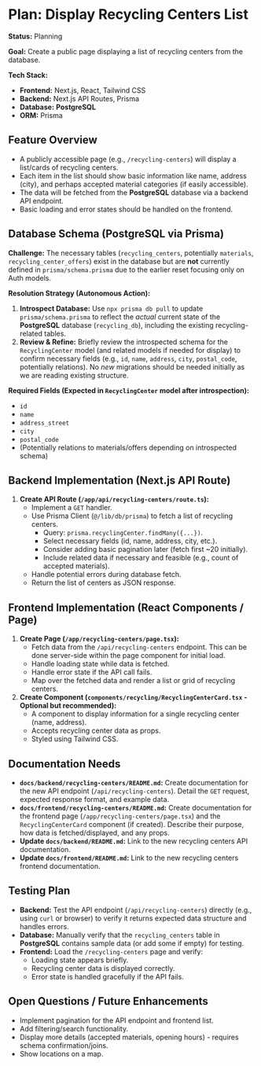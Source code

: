 # Plan: Display Recycling Centers List

**Status:** Planning

**Goal:** Create a public page displaying a list of recycling centers from the database.

**Tech Stack:**
*   **Frontend:** Next.js, React, Tailwind CSS
*   **Backend:** Next.js API Routes, Prisma
*   **Database:** **PostgreSQL**
*   **ORM:** Prisma

## Feature Overview

*   A publicly accessible page (e.g., `/recycling-centers`) will display a list/cards of recycling centers.
*   Each item in the list should show basic information like name, address (city), and perhaps accepted material categories (if easily accessible).
*   The data will be fetched from the **PostgreSQL** database via a backend API endpoint.
*   Basic loading and error states should be handled on the frontend.

## Database Schema (**PostgreSQL** via Prisma)

**Challenge:** The necessary tables (`recycling_centers`, potentially `materials`, `recycling_center_offers`) exist in the database but are **not** currently defined in `prisma/schema.prisma` due to the earlier reset focusing only on Auth models. 

**Resolution Strategy (Autonomous Action):**
1.  **Introspect Database:** Use `npx prisma db pull` to update `prisma/schema.prisma` to reflect the *actual* current state of the **PostgreSQL** database (`recycling_db`), including the existing recycling-related tables.
2.  **Review & Refine:** Briefly review the introspected schema for the `RecyclingCenter` model (and related models if needed for display) to confirm necessary fields (e.g., `id`, `name`, `address`, `city`, `postal_code`, potentially relations). No *new* migrations should be needed initially as we are reading existing structure.

**Required Fields (Expected in `RecyclingCenter` model after introspection):**
*   `id`
*   `name`
*   `address_street`
*   `city`
*   `postal_code`
*   (Potentially relations to materials/offers depending on introspected schema)

## Backend Implementation (Next.js API Route)

1.  **Create API Route (`/app/api/recycling-centers/route.ts`):**
    *   Implement a `GET` handler.
    *   Use Prisma Client (`@/lib/db/prisma`) to fetch a list of recycling centers.
        *   Query: `prisma.recyclingCenter.findMany({...})`.
        *   Select necessary fields (id, name, address, city, etc.).
        *   Consider adding basic pagination later (fetch first ~20 initially).
        *   Include related data if necessary and feasible (e.g., count of accepted materials).
    *   Handle potential errors during database fetch.
    *   Return the list of centers as JSON response.

## Frontend Implementation (React Components / Page)

1.  **Create Page (`/app/recycling-centers/page.tsx`):**
    *   Fetch data from the `/api/recycling-centers` endpoint. This can be done server-side within the page component for initial load.
    *   Handle loading state while data is fetched.
    *   Handle error state if the API call fails.
    *   Map over the fetched data and render a list or grid of recycling centers.
2.  **Create Component (`components/recycling/RecyclingCenterCard.tsx` - Optional but recommended):**
    *   A component to display information for a single recycling center (name, address).
    *   Accepts recycling center data as props.
    *   Styled using Tailwind CSS.

## Documentation Needs

*   **`docs/backend/recycling-centers/README.md`:** Create documentation for the new API endpoint (`/api/recycling-centers`). Detail the `GET` request, expected response format, and example data.
*   **`docs/frontend/recycling-centers/README.md`:** Create documentation for the frontend page (`/app/recycling-centers/page.tsx`) and the `RecyclingCenterCard` component (if created). Describe their purpose, how data is fetched/displayed, and any props.
*   **Update `docs/backend/README.md`:** Link to the new recycling centers API documentation.
*   **Update `docs/frontend/README.md`:** Link to the new recycling centers frontend documentation.

## Testing Plan

*   **Backend:** Test the API endpoint (`/api/recycling-centers`) directly (e.g., using `curl` or browser) to verify it returns expected data structure and handles errors.
*   **Database:** Manually verify that the `recycling_centers` table in **PostgreSQL** contains sample data (or add some if empty) for testing.
*   **Frontend:** Load the `/recycling-centers` page and verify:
    *   Loading state appears briefly.
    *   Recycling center data is displayed correctly.
    *   Error state is handled gracefully if the API fails.

## Open Questions / Future Enhancements

*   Implement pagination for the API endpoint and frontend list.
*   Add filtering/search functionality.
*   Display more details (accepted materials, opening hours) - requires schema confirmation/joins.
*   Show locations on a map. 